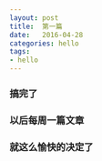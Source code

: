 ```yaml
---
layout: post
title:  第一篇
date:   2016-04-28
categories: hello
tags:
- hello
---
```

### 搞完了  

<!-- more -->

### 以后每周一篇文章  

### 就这么愉快的决定了
